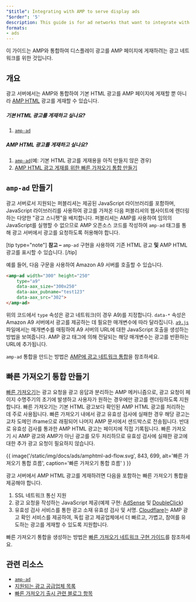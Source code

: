```yaml
---
"$title": Integrating with AMP to serve display ads
"$order": '5'
description: This guide is for ad networks that want to integrate with AMP to serve display ads to AMP pages.
formats:
- ads
---
```


이 가이드는 AMP와 통합하여 디스플레이 광고를 AMP 페이지에 게재하려는 광고 네트워크를 위한 것입니다.

## 개요

광고 서버에서는 AMP와 통합하여 기본 HTML 광고를 AMP 페이지에 게재할 뿐 아니라 [AMP HTML](../../../documentation/guides-and-tutorials/learn/intro-to-amphtml-ads.md) 광고를 게재할 수 있습니다.

##### 기본 HTML 광고를 게재하고 싶나요?

1. [`amp-ad`](../../../documentation/components/reference/amp-ad.md)

##### AMP HTML 광고를 게재하고 싶나요?

1. [<code>amp-ad</code>](#creating-an-amp-ad)(예: 기본 HTML 광고를 게재용을 아직 만들지 않은 경우)
2. [AMP HTML 광고 게재를 위한 빠른 가져오기 통합 만들기](#creating-a-fast-fetch-integration)

##  <code>amp-ad</code> <a></a> 만들기

광고 서버로서 지원되는 퍼블리셔는 제공된 JavaScript 라이브러리를 포함하며, JavaScript 라이브러리를 사용하여 광고를 가져온 다음 퍼블리셔의 웹사이트에 렌더링하는 다양한 "광고 스니펫"을 배치합니다. 퍼블리셔는 AMP를 사용하여 임의의 JavaScript를 실행할 수 없으므로 AMP 오픈소스 코드를 작성하여 <a><code>amp-ad</code></a> 태그를 통해 광고 서버에서 광고를 요청하도록 허용해야 합니다.

[tip type="note"] **참고 –** <a><code>amp-ad</code></a> 구현을 사용하여 기존 HTML 광고 **및** AMP HTML 광고를 표시할 수 있습니다. [/tip]

예를 들어, 다음 구문을 사용하여 Amazon A9 서버를 호출할 수 있습니다.

```html
<amp-ad width="300" height="250"
    type="a9"
    data-aax_size="300x250"
    data-aax_pubname="test123"
    data-aax_src="302">
</amp-ad>
```

위의 코드에서 `type` 속성은 광고 네트워크(이 경우 A9)를 지정합니다. `data-*` 속성은 Amazon A9 서버에서 광고를 제공하는 데 필요한 매개변수에 따라 달라집니다. [`a9.js`](https://github.com/ampproject/amphtml/blob/master/ads/a9.js) 파일에서는 매개변수를 매핑하여 A9 서버의 URL에 대한 JavaScript 호출을 생성하는 방법을 보여줍니다. AMP 광고 태그에 의해 전달되는 해당 매개변수는 광고를 반환하는 URL에 추가됩니다.

<a><code>amp-ad</code></a> 통합을 만드는 방법은 <a class="" href="https://github.com/ampproject/amphtml/blob/master/ads/README.md">AMP에 광고 네트워크 통합</a>을 참조하세요.

## 빠른 가져오기 통합 만들기 <a name="creating-a-fast-fetch-integration"></a>

[빠른 가져오기](https://blog.amp.dev/2017/08/21/even-faster-loading-ads-in-amp/)는 광고 요청을 광고 응답과 분리하는 AMP 메커니즘으로, 광고 요청이 페이지 수명주기의 초기에 발생하고 사용자가 원하는 경우에만 광고를 렌더링하도록 지원합니다. 빠른 가져오기는 기본 HTML 광고보다 확인된 AMP HTML 광고를 처리하는 데 주로 사용됩니다. 빠른 가져오기 내에서 광고 유효성 검사에 실패한 경우 해당 광고는 교차 도메인 iframe으로 래핑되어 나머지 AMP 문서에서 샌드박스로 전송됩니다. 반대로 유효성 검사를 통과한 AMP HTML 광고는 페이지에 직접 기록됩니다. 빠른 가져오기 시 AMP 광고와 AMP가 아닌 광고를 모두 처리하므로 유효성 검사에 실패한 광고에 대한 추가 광고 요청이 필요하지 않습니다.

{{ image('/static/img/docs/ads/amphtml-ad-flow.svg', 843, 699, alt='빠른 가져오기 통합 흐름', caption='빠른 가져오기 통합 흐름' ) }}

광고 서버에서 AMP HTML 광고를 게재하려면 다음을 포함하는 빠른 가져오기 통합을 제공해야 합니다.

1. SSL 네트워크 통신 지원
2. 광고 요청을 작성하는 JavaScript 제공(예제 구현: [AdSense](https://github.com/ampproject/amphtml/tree/master/extensions/amp-ad-network-adsense-impl) 및 [DoubleClick](https://github.com/ampproject/amphtml/tree/master/extensions/amp-ad-network-doubleclick-impl))
3. 유효성 검사 서비스를 통한 광고 소재 유효성 검사 및 서명. [Cloudflare](https://blog.cloudflare.com/firebolt/)는 AMP 광고 확인 서비스를 제공하여, 독립 광고 제공업체에서 더 빠르고, 가볍고, 참여를 유도하는 광고를 게재할 수 있도록 지원합니다.

빠른 가져오기 통합을 생성하는 방법은 [빠른 가져오기 네트워크 구현 가이드](https://github.com/ampproject/amphtml/blob/master/ads/google/a4a/docs/Network-Impl-Guide.md)를 참조하세요.

## 관련 리소스

- [`amp-ad`](../../../documentation/components/reference/amp-ad.md)
- [지원되는 광고 공급업체 목록](../../../documentation/guides-and-tutorials/develop/monetization/ads_vendors.md)
- [빠른 가져오기 출시 관련 블로그 항목](https://blog.amp.dev/2017/08/21/even-faster-loading-ads-in-amp/)
